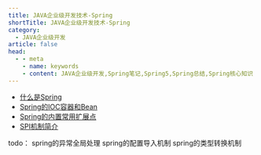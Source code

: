 ```yaml
---
title: JAVA企业级开发技术-Spring
shortTitle: JAVA企业级开发技术-Spring
category:
  - JAVA企业级开发
article: false 
head:
  - - meta
    - name: keywords
    - content: JAVA企业级开发,Spring笔记,Spring5,Spring总结,Spring核心知识
---
```



* [什么是Spring](./what-is-spring.md)
* [Spring的IOC容器和Bean](./spring-ioc.md)
* [Spring的内置常用扩展点](./spring-extension-point.md)
* [SPI机制简介](./spi.md)


todo：
spring的异常全局处理
spring的配置导入机制
spring的类型转换机制
 